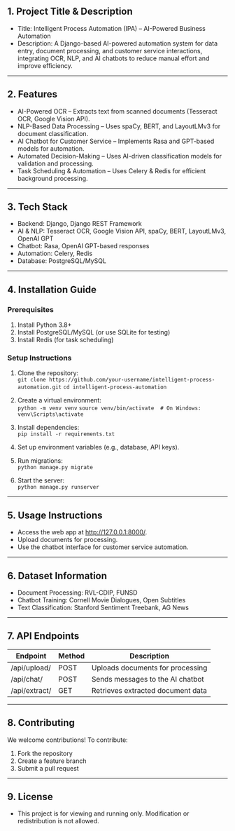 ## 1. Project Title & Description  
- Title: Intelligent Process Automation (IPA) – AI-Powered Business Automation  
- Description: A Django-based AI-powered automation system for data entry, document processing, and customer service interactions, integrating OCR, NLP, and AI chatbots to reduce manual effort and improve efficiency.  

---

## 2. Features  
- AI-Powered OCR – Extracts text from scanned documents (Tesseract OCR, Google Vision API).  
- NLP-Based Data Processing – Uses spaCy, BERT, and LayoutLMv3 for document classification.  
- AI Chatbot for Customer Service – Implements Rasa and GPT-based models for automation.  
- Automated Decision-Making – Uses AI-driven classification models for validation and processing.  
- Task Scheduling & Automation – Uses Celery & Redis for efficient background processing.  

---

## 3. Tech Stack  
- Backend: Django, Django REST Framework  
- AI & NLP: Tesseract OCR, Google Vision API, spaCy, BERT, LayoutLMv3, OpenAI GPT  
- Chatbot: Rasa, OpenAI GPT-based responses  
- Automation: Celery, Redis  
- Database: PostgreSQL/MySQL  

---

## 4. Installation Guide  
### Prerequisites  
1. Install Python 3.8+  
2. Install PostgreSQL/MySQL (or use SQLite for testing)  
3. Install Redis (for task scheduling)  

### Setup Instructions  
1. Clone the repository:  
``git clone https://github.com/your-username/intelligent-process-automation.git``
``cd intelligent-process-automation``
  
2. Create a virtual environment:  
``python -m venv venv``
``source venv/bin/activate  # On Windows: venv\Scripts\activate``
  
3. Install dependencies:  
``pip install -r requirements.txt``
  
4. Set up environment variables (e.g., database, API keys).  
5. Run migrations:  
``python manage.py migrate``
  
6. Start the server:  
``python manage.py runserver``
  

---

## 5. Usage Instructions  
- Access the web app at http://127.0.0.1:8000/.  
- Upload documents for processing.  
- Use the chatbot interface for customer service automation.  

---

## 6. Dataset Information  
- Document Processing: RVL-CDIP, FUNSD  
- Chatbot Training: Cornell Movie Dialogues, Open Subtitles  
- Text Classification: Stanford Sentiment Treebank, AG News  

---

## 7. API Endpoints  
| Endpoint | Method | Description |  
|-------------|-----------|----------------|  
| /api/upload/ | POST | Uploads documents for processing |  
| /api/chat/ | POST | Sends messages to the AI chatbot |  
| /api/extract/ | GET | Retrieves extracted document data |  

---

## 8. Contributing  
We welcome contributions! To contribute:  
1. Fork the repository  
2. Create a feature branch  
3. Submit a pull request  

---

## 9. License  
- This project is for viewing and running only. Modification or redistribution is not allowed.
